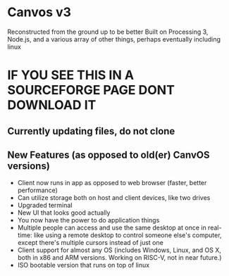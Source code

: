 # Canvos v3
Reconstructed from the ground up to be better
Built on Processing 3, Node.js, and a various array of other things, perhaps eventually including linux

# IF YOU SEE THIS IN A SOURCEFORGE PAGE DONT DOWNLOAD IT

## Currently updating files, do not clone

## New Features (as opposed to old(er) CanvOS versions)
- Client now runs in app as opposed to web browser (faster, better performance)
- Can utilize storage both on host and client devices, like two drives
- Upgraded terminal
- New UI that looks good actually
- You now have the power to do application things
- Multiple people can access and use the same desktop at once in real-time: like using a remote desktop to control someone else's computer, except there's multiple cursors instead of just one
- Client support for almost any OS (includes Windows, Linux, and OS X, both in x86 and ARM versions. Working on RISC-V, not in near future.)
- ISO bootable version that runs on top of linux
